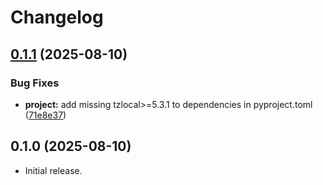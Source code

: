 # Changelog

## [0.1.1](https://github.com/meijieru/github_summary/compare/v0.1.0...v0.1.1) (2025-08-10)


### Bug Fixes

* **project:** add missing tzlocal&gt;=5.3.1 to dependencies in pyproject.toml ([71e8e37](https://github.com/meijieru/github_summary/commit/71e8e37eeb76f061eecf85578fa2dd368d468a16))

## 0.1.0 (2025-08-10)

- Initial release.
